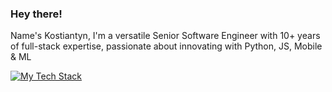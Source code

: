### Hey there!

Name's Kostiantyn, I'm a versatile Senior Software Engineer with 10+ years of full-stack expertise, passionate about innovating with Python, JS, Mobile & ML

[![My Tech Stack](https://skillicons.dev/icons?i=react,vue,flutter,python,nodejs,golang,php,rust,docker,kubernetes,aws,tensorflow,postgresql,redis,rabbitmq)](https://skillicons.dev)
<!--
**haskone/haskone** is a ✨ _special_ ✨ repository because its `README.md` (this file) appears on your GitHub profile.

Here are some ideas to get you started:

- 🔭 I’m currently working on ...
- 🌱 I’m currently learning ...
- 👯 I’m looking to collaborate on ...
- 🤔 I’m looking for help with ...
- 💬 Ask me about ...
- 📫 How to reach me: ...
- 😄 Pronouns: ...
- ⚡ Fun fact: ...
-->
